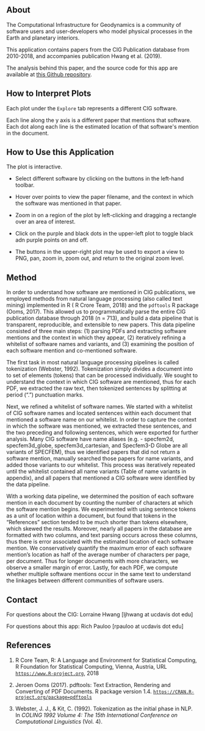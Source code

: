 ## About 

The Computational Infrastructure for Geodynamics is a community of software users and user-developers who model physical processes in the Earth and planetary interiors.  

This application contains papers from the CIG Publication database from 2010-2018, and accompanies publication Hwang et al. (2019).  

The analysis behind this paper, and the source code for this app are available at [this Github repository](https://github.com/richpauloo/cig_nlp).  


## How to Interpret Plots

Each plot under the `Explore` tab represents a different CIG software.  

Each line along the y axis is a different paper that mentions that software. Each dot along each line is the estimated location of that software's mention in the document.   


## How to Use this Application

The plot is interactive.  

* Select different software by clicking on the buttons in the left-hand toolbar.   

* Hover over points to view the paper filename, and the context in which the software was mentioned in that paper.  

* Zoom in on a region of the plot by left-clicking and dragging a rectangle over an area of interest.  

* Click on the purple and black dots in the upper-left plot to toggle black adn purple points on and off.   

* The buttons in the upper-right plot may be used to export a view to PNG, pan, zoom in, zoom out, and return to the original zoom level.  


## Method  

In order to understand how software are mentioned in CIG publications, we employed methods from natural language processing (also called text mining) implemented in R ( R Crore Team, 2018) and the `pdftools` R package (Ooms, 2017). This allowed us to programmatically parse the entire CIG publication database through 2018 (n = 713), and build a data pipeline that is transparent, reproducible, and extensible to new papers. This data pipeline consisted of three main steps: (1) parsing PDFs and extracting software mentions and the context in which they appear, (2) iteratively refining a whitelist of software names and variants, and (3) examining the position of each software mention and co-mentioned software.

The first task in most natural language processing pipelines is called tokenization (Webster, 1992). Tokenization simply divides a document into to set of elements (tokens) that can be processed individually. We sought to understand the context in which CIG software are mentioned, thus for each PDF, we extracted the raw text, then tokenized sentences by splitting at period (“.”) punctuation marks.  

Next, we refined a whitelist of software names. We started with a whitelist of CIG software names and located sentences within each document that mentioned a software name on our whitelist. In order to capture the context in which the software was mentioned, we extracted these sentences, and the two preceding and following sentences, which were exported for further analysis. Many CIG software have name aliases (e.g. -  specfem2d, specfem3d_globe, specfem3d_cartesian, and Specfem3-D Globe are all variants of SPECFEM), thus we identified papers that did not return a software mention, manually searched those papers for name variants, and added those variants to our whitelist. This process was iteratively repeated until the whitelist contained all name variants (Table of name variants in appendix), and all papers that mentioned a CIG software were identified by the data pipeline. 

With a working data pipeline, we determined the position of each software mention in each document by counting the number of characters at which the software mention begins. We experimented with using sentence tokens as a unit of location within a document, but found that tokens in the “References” section tended to be much shorter than tokens elsewhere, which skewed the results. Moreover, nearly all papers in the database are formatted with two columns, and text parsing occurs across these columns, thus there is error associated with the estimated location of each software mention. We conservatively quantify the maximum error of each software mention’s location as half of the average number of characters per page, per document. Thus for longer documents with more characters, we observe a smaller margin of error. Lastly, for each PDF, we compute whether multiple software mentions occur in the same text to understand the linkages between different communities of software users.


## Contact  

For questions about the CIG: Lorraine Hwang [ljhwang at ucdavis dot edu]  

For questions about this app: Rich Pauloo [rpauloo at ucdavis dot edu]  


## References  

1. R  Core  Team,  R:  A  Language  and  Environment  for  Statistical  Computing,  R  Foundation  for  Statistical Computing, Vienna, Austria, URL [`https://www.R-project.org`](https://www.R-project.org), 2018  

2. Jeroen Ooms (2017). pdftools: Text Extraction, Rendering and Converting of PDF Documents. R package version 1.4. [`https://CRAN.R-project.org/package=pdftools`](https://CRAN.R-project.org/package=pdftools)  

3. Webster, J. J., & Kit, C. (1992). Tokenization as the initial phase in NLP. In *COLING 1992 Volume 4: The 15th International Conference on Computational Linguistics* (Vol. 4).
